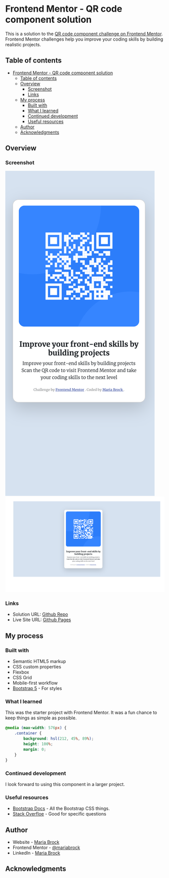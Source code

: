 # Frontend Mentor - QR code component solution

This is a solution to the [QR code component challenge on Frontend Mentor](https://www.frontendmentor.io/challenges/qr-code-component-iux_sIO_H). Frontend Mentor challenges help you improve your coding skills by building realistic projects. 

## Table of contents

- [Frontend Mentor - QR code component solution](#frontend-mentor---qr-code-component-solution)
  - [Table of contents](#table-of-contents)
  - [Overview](#overview)
    - [Screenshot](#screenshot)
    - [Links](#links)
  - [My process](#my-process)
    - [Built with](#built-with)
    - [What I learned](#what-i-learned)
    - [Continued development](#continued-development)
    - [Useful resources](#useful-resources)
  - [Author](#author)
  - [Acknowledgments](#acknowledgments)

## Overview

### Screenshot

![Mobile](./images/mobile-final.png)
![Desktop](./images/desktop-final.png)

### Links

- Solution URL: [Github Repo](https://github.com/mariabrock/qr-code-not-angular)
- Live Site URL: [Github Pages](https://mariabrock.github.io/qr-code-not-angular/)

## My process

### Built with

- Semantic HTML5 markup
- CSS custom properties
- Flexbox
- CSS Grid
- Mobile-first workflow
- [Bootstrap 5](https://getbootstrap.com/) - For styles

### What I learned

This was the starter project with Frontend Mentor. It was a fun chance to keep things as simple as possible.

```css
@media (max-width: 576px) {
    .container {
        background: hsl(212, 45%, 89%);
        height: 100%;
        margin: 0;
    }
}
```

### Continued development

I look forward to using this component in a larger project.

### Useful resources

- [Bootstrap Docs](https://getbootstrap.com/) -  All the Bootstrap CSS things.
- [Stack Overfloe](https://stackoverflow.com/) - Good for specific questions

## Author

- Website - [Maria Brock](https://www.mariabrock.tech/)
- Frontend Mentor - [@mariabrock](https://www.frontendmentor.io/profile/yourusername)
- LinkedIn - [Maria Brock](https://www.linkedin.com/in/maria-brock/)

## Acknowledgments

